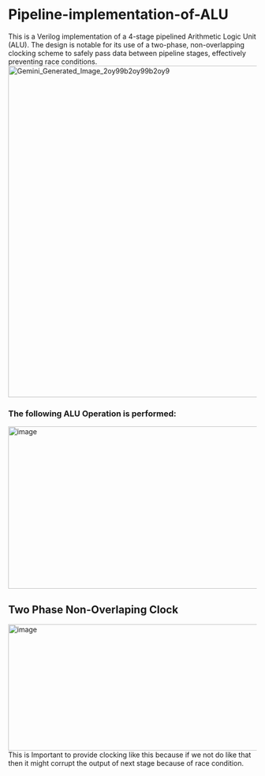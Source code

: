 # Pipeline-implementation-of-ALU
This is a Verilog implementation of a 4-stage pipelined Arithmetic Logic Unit (ALU). The design is notable for its use of a two-phase, non-overlapping clocking scheme to safely pass data between pipeline stages, effectively preventing race conditions.
<img width="1536" height="672" alt="Gemini_Generated_Image_2oy99b2oy99b2oy9" src="https://github.com/user-attachments/assets/d93aeb7f-d4a0-4618-9972-f8b6901f570e" />

### The following ALU Operation is performed:
<img width="1024" height="329" alt="image" src="https://github.com/user-attachments/assets/730ee48a-491d-4ccc-8ccf-d534ef6d7cf9" />

## Two Phase  Non-Overlaping Clock
<img width="1024" height="256" alt="image" src="https://github.com/user-attachments/assets/c66cc8d2-b929-4b37-942d-d63b84898ec8" />
This is Important to provide clocking like this because if we not do like that then it might corrupt the output of next stage because of race condition.



